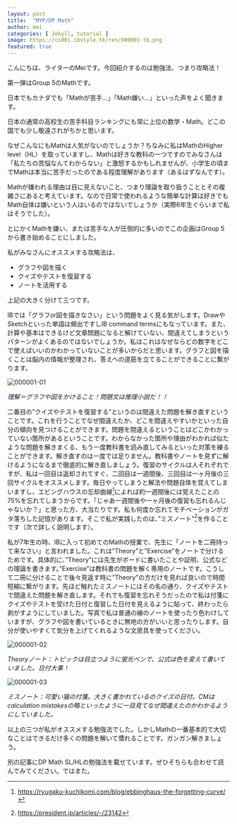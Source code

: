 ```yaml
---
layout: post
title:  "MYP/DP Math"
author: mei
categories: [ Jekyll, tutorial ]
image: https://cs001.ibstyle.tk/res/000001-tb.png
featured: true
---
```


こんにちは、ライターのMeiです。今回紹介するのは勉強法、つまり攻略法！

第一弾はGroup 5のMathです。

日本でもカナダでも「Mathが苦手…」「Math嫌い…」といった声をよく聞きます。

日本の通常の高校生の苦手科目ランキングにも常に上位の数学・Math。どこの国でも少し敬遠されがちかと思います。

なぜこんなにもMathは人気がないのでしょうか？ちなみに私はMathのHigher level（HL）を取っていますし、Mathは好きな教科の一つですのでみなさんは「私たちの苦悩なんてわからない」と激怒するかもしれませんが、小学生の頃までMathは本当に苦手だったのである程度理解があります（あるはずなんです）。

Mathが嫌われる理由は目に見えないこと、つまり理論を取り扱うこととその複雑さにあると考えています。なので日常で使われるような簡単な計算は好きでもMath自体は嫌いという人はいるのではないでしょうか（実際6年生ぐらいまで私はそうでした）。

とにかくMathを嫌い、または苦手な人が圧倒的に多いのでこの企画はGroup 5から書き始めることにしました。

私がみなさんにオススメする攻略法は、

* グラフや図を描く
* クイズやテストを復習する
* ノートを活用する

上記の大きく分けて三つです。

IBでは「グラフor図を描きなさい」という問題をよく見る気がします。DrawやSketchといった単語は頻出ですしIB command termsにもなっています。また、計算や基本はできるけど文章問題になると解けていない、間違えてしまうというパターンがよくあるのではないでしょうか。私はこれはなぜならどの数字をどこで使えばいいのかわかっていないことが多いからだと思います。グラフと図を描くことは脳内の情報が整理され、答えへの道筋を立てることができることに繋がります。

![000001-01](https://cs001.ibstyle.tk/res/000001-01.png)

_理解＝グラフや図をかけること！問題文は推理小説だ！！_

二番目の”クイズやテストを復習する”というのは間違えた問題を解き直すということです。これを行うことでなぜ間違えたか、どこを間違えやすいかといった自分の傾向を見つけることができます。問題を間違えるということはどこかわかっていない箇所があるということです。わからなかった箇所や理由がわかれば似たような問題を解きまくる、もう一度教科書を読み直してみるといった対策を練ることができます。解き直すのは一度では足りません。教科書やノートを見ずに解けるようになるまで徹底的に解き直しましょう。復習のサイクルは人それぞれですが、私は一回目は返却されてすぐ、二回目は一週間後、三回目は一ヶ月後の三回サイクルをオススメします。毎日やってしまうと解法や問題自体を覚えてしまいますし、エビングハウスの忘却曲線[^1]によれば約一週間後には覚えたことの75%を忘れてしまうからです。「じゃあ一週間後や一ヶ月後の復習も忘れるんじゃないか？」と思った方、大当たりです。私も何度か忘れてモチベーションがガタ落ちした記憶があります。そこで私が実践したのは、”ミスノート”[^2]を作ることです（次で詳しく説明します）。

[^1]: https://ryugaku-kuchikomi.com/blog/ebbinghaus-the-forgetting-curve/
[^2]: https://president.jp/articles/-/23142

私が7年生の時、IBに入って初めてのMathの授業で、先生に「ノートを二冊持って来なさい」と言われました。これは”Theory”と”Exercise”をノートで分けるためです。具体的に、”Theory”には先生がボードに書いたことや証明、公式などの理論を書きます。”Exercise”は教科書の問題を解く専用のノートです。こうして二冊に分けることで後々見返す時に”Theory”の方だけを見れば良いので時間短縮に繋がります。先ほど触れたミスノートにはその名の通り、クイズやテストで間違えた問題を解き直します。それでも復習を忘れそうだったので私は付箋にクイズやテストを受けた日付と復習した日付を見えるように貼って、終わったら剥がすようにしていました。写真で私は普通の線のノートを使ったり色わけしていますが、グラフや図を書いているときに無地の方がいいと思ったりします。自分が使いやすくて気分を上げてくれるような文房具を使ってください。

![000001-02](https://cs001.ibstyle.tk/res/000001-02.png)

_Theoryノート：トピックは目立つように蛍光ペンで、公式は色を変えて書いていました。日付大事！_

![000001-03](https://cs001.ibstyle.tk/res/000001-03.png)

_ミスノート：可愛い猫の付箋。大きく書かれているのクイズの日付。CMはcalculation mistakesの略といったように一目見てなぜ間違えたのかわかるようにしていました。_

以上の三つが私がオススメする勉強法でした。しかしMathの一番基本的で大切なことはできるだけ多くの問題を解いて慣れることです。ガンガン解きましょう。

別の記事にDP Math SL/HLの勉強法を載せています。ぜひそちらも合わせて読んでみてください。ではまた。